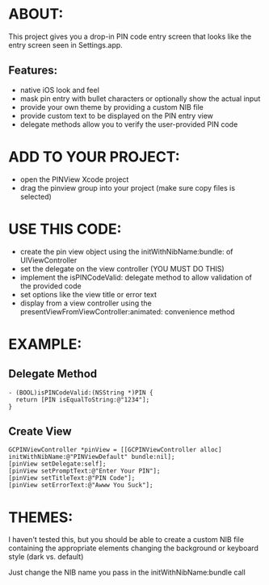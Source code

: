 ABOUT:
====

This project gives you a drop-in PIN code entry screen that looks like the entry screen seen in Settings.app.

Features:
----
- native iOS look and feel
- mask pin entry with bullet characters or optionally show the actual input
- provide your own theme by providing a custom NIB file
- provide custom text to be displayed on the PIN entry view
- delegate methods allow you to verify the user-provided PIN code

ADD TO YOUR PROJECT:
====

- open the PINView Xcode project
- drag the pinview group into your project (make sure copy files is selected)

USE THIS CODE:
====

- create the pin view object using the initWithNibName:bundle: of UIViewController
- set the delegate on the view controller (YOU MUST DO THIS)
- implement the isPINCodeValid: delegate method to allow validation of the provided code
- set options like the view title or error text
- display from a view controller using the presentViewFromViewController:animated: convenience method

EXAMPLE:
====

Delegate Method
----

    - (BOOL)isPINCodeValid:(NSString *)PIN {
      return [PIN isEqualToString:@"1234"];
    }

Create View
----

    GCPINViewController *pinView = [[GCPINViewController alloc] initWithNibName:@"PINViewDefault" bundle:nil];
    [pinView setDelegate:self];
    [pinView setPromptText:@"Enter Your PIN"];
    [pinView setTitleText:@"PIN Code"];
    [pinView setErrorText:@"Awww You Suck"];

THEMES:
====

I haven't tested this, but you should be able to create a custom NIB file containing the appropriate elements changing the background or keyboard style (dark vs. default)

Just change the NIB name you pass in the initWithNibName:bundle call